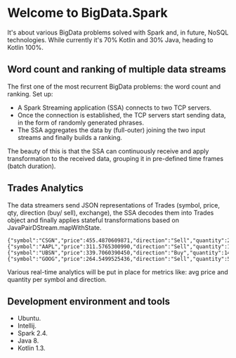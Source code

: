 # Welcome to BigData.Spark

It's about various BigData problems solved with Spark and, in future, NoSQL technologies. While currently it's 70% Kotlin and 30% Java, heading to Kotlin 100%.

## Word count and ranking of multiple data streams
The first one of the most recurrent BigData problems: the word count and ranking.
Set up:
- A Spark Streaming application (SSA) connects to two TCP servers.
- Once the connection is established, the TCP servers start sending data, in the form of randomly generated phrases.
- The SSA aggregates the data by (full-outer) joining the two input streams and finally builds a ranking. 

The beauty of this is that the SSA can continuously receive and apply transformation to the received data, grouping it in pre-defined time frames (batch duration).

## Trades Analytics
The data streamers send JSON representations of Trades (symbol, price, qty, direction (buy/ sell), exchange), the SSA decodes them into Trades object and finally applies stateful transformations based on JavaPairDStream.mapWithState.

```
{"symbol":"CSGN","price":455.4870609871,"direction":"Sell","quantity":28,"exchange":"EUREX"}
{"symbol":"AAPL","price":311.5765300990,"direction":"Sell","quantity":14,"exchange":"FTSE"}
{"symbol":"UBSN","price":339.7060390450,"direction":"Buy","quantity":14,"exchange":"NASDAQ"}
{"symbol":"GOOG","price":264.5499525436,"direction":"Sell","quantity":59,"exchange":"FTSE"}
```
Various real-time analytics will be put in place for metrics like: avg price and quantity per symbol and direction. 

## Development environment and tools
- Ubuntu.
- Intellij.
- Spark 2.4.
- Java 8.
- Kotlin 1.3.
